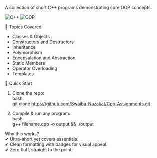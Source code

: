 A collection of short C++ programs demonstrating core OOP concepts.  

![C++](https://img.shields.io/badge/C++-00599C?style=flat&logo=c%2B%2B&logoColor=white) ![OOP](https://img.shields.io/badge/OOP-Object%20Oriented%20Programming-blue)  

📂 Topics Covered  
- Classes & Objects
- Constructors and Destructors
- Inheritance  
- Polymorphism  
- Encapsulation and Abstraction
- Static Members
- Operator Overloading
- Templates

🚀 Quick Start
1. Clone the repo:  
   bash  
   git clone https://github.com/Swaiba-Nazakat/Cpp-Assignments.git  
     
2. Compile & run any program:  
   bash  
   g++ filename.cpp -o output && ./output  
   
Why this works?  
✔ Ultra-short yet covers essentials.  
✔ Clean formatting with badges for visual appeal.  
✔ Zero fluff, straight to the point.  
